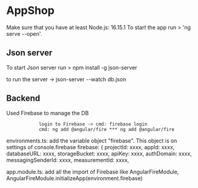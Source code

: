 # AppShop
Make sure that you have at least Node.js: 16.15.1
To start the app run > 'ng serve --open'.


##  Json server
To start Json server run >  npm install -g json-server

to run the server -> json-server --watch db.json

## Backend
Used Firebase to manage the DB

<!-- SetUp FireBase: -->
                login to Firebase -> cmd: firebase login
                cmd: ng add @angular/fire *** ng add @angular/fire


environments.ts:
                add the variable object "firebase". This object is on settings of console.firebase
                      firebase: {
                        projectId: xxxx,
                        appId: xxxx,
                        databaseURL: xxxx,
                        storageBucket: xxxx,
                        apiKey: xxxx,
                        authDomain: xxxx,
                        messagingSenderId: xxxx,
                        measurementId: xxxx,

app.module.ts:
                add all the import of Firebase like AngularFireModule, AngularFireModule.initializeApp(environment.firebase)
